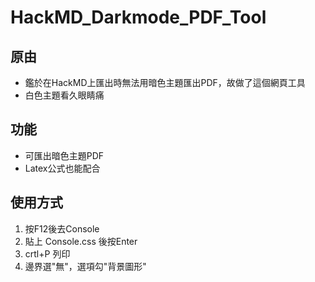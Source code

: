 # HackMD_Darkmode_PDF_Tool
## 原由
* 鑑於在HackMD上匯出時無法用暗色主題匯出PDF，故做了這個網頁工具
* 白色主題看久眼睛痛
## 功能
* 可匯出暗色主題PDF
* Latex公式也能配合
## 使用方式
1. 按F12後去Console
2. 貼上 Console.css 後按Enter
3. crtl+P 列印
4. 邊界選"無"，選項勾"背景圖形"
